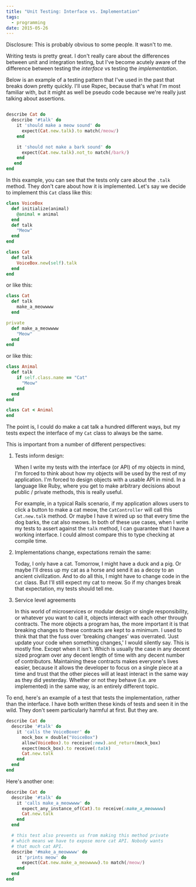 ```yaml
---
title: "Unit Testing: Interface vs. Implementation"
tags:
  - programming
date: 2015-05-26
---
```


Disclosure: This is probably obvious to some people. It wasn't to me.

Writing tests is pretty great. I don't really care about the differences
between unit and integration testing, but I've become acutely aware of the
difference between testing the _interface_ vs testing the _implementation_.

Below is an example of a testing pattern that I've used in the past
that breaks down pretty quickly. I'll use Rspec, because that's what I'm
most familiar with, but it might as well be pseudo code because we're
really just talking about assertions.

```ruby

describe Cat do
  describe '#talk' do
    it 'should make a meow sound' do
      expect(Cat.new.talk).to match(/meow/)
    end

    it 'should not make a bark sound' do
      expect(Cat.new.talk).not_to match(/bark/)
    end
   end
end
```

In this example, you can see that the tests only care about the `.talk` method.
They don't care about how it is implemented. Let's say we decide to implement
this `Cat` class like this:

```ruby
class VoiceBox
  def initialize(animal)
    @animal = animal
  end
  def talk
    "Meow"
  end
end

class Cat
  def talk
    VoiceBox.new(self).talk
  end
end
```

or like this:

```ruby
class Cat
  def talk
    make_a_meowwww
  end

private
  def make_a_meowwww
    "Meow"
  end
end
```

or like this:

```ruby
class Animal
  def talk
    if self.class.name == "Cat"
      "Meow"
    end
  end
end

class Cat < Animal
end
```

The point is, I could do make a cat talk a hundred different ways, but my tests
expect the interface of my `Cat` class to always be the same.

This is important from a number of different perspectives:

1. Tests inform design:

   When I write my tests with the interface (or API) of my objects in mind,
   I'm forced to think about how my objects will be used by the rest of my application.
   I'm forced to design objects with a usable API in mind. In a language like
   Ruby, where you get to make arbitrary decisions about public / private methods,
   this is really useful.

   For example, in a typical Rails scenario, if my application allows users to click
   a button to make a cat meow, the `CatController` will call this `Cat.new.talk` method.
   Or maybe I have it wired up so that every time the dog barks, the cat also meows.
   In both of these use cases, when I write my tests to assert against the `talk` method,
   I can guarantee that I have a working interface. I could almost compare this to
   type checking at compile time.

1. Implementations change, expectations remain the same:

   Today, I only have a cat. Tomorrow, I might have a duck and a pig. Or maybe
   I'll dress up my cat as a horse and send it as a decoy to an ancient civilization.
   And to do all this, I might have to change code in the `Cat` class.
   But I'll still expect my cat to meow. So if my changes break that expectation,
   my tests should tell me.

1. Service level agreements

   In this world of microservices or modular design or single responsibility,
   or whatever you want to call it, objects interact with each other through
   contracts. The more objects a program has, the more important it is that breaking
   changes to these contracts are kept to a minimum. I used to think that that the fuss
   over 'breaking changes' was overrated. 'Just update your code when something changes,'
   I would silently say. This is mostly fine. Except when it isn't. Which is usually the
   case in any decent sized program over any decent length of time with any decent number of
   contributors. Maintaining these contracts makes everyone's lives easier, because it
   allows the developer to focus on a single piece at a time and trust that the other
   pieces will at least interact in the same way as they did yesterday. Whether or
   not they behave (i.e. are implemented) in the same way, is an entirely different
   topic.

To end, here's an example of a test that tests the implementation, rather than
the interface. I have both written these kinds of tests and seen it in the wild.
They don't seem particularly harmful at first. But they are.

```ruby
describe Cat do
  describe '#talk' do
    it 'calls the VoiceBoxer' do
      mock_box = double("VoiceBox")
      allow(VoiceBox).to receive(:new).and_return(mock_box)
      expect(mock_box).to receive(:talk)
      Cat.new.talk
    end
  end
end
```

Here's another one:

```ruby
describe Cat do
  describe '#talk' do
    it 'calls make_a_meowwww' do
      expect_any_instance_of(Cat).to receive(:make_a_meowwww)
      Cat.new.talk
    end
  end

  # this test also prevents us from making this method private
  # which means we have to expose more cat API. Nobody wants
  # that much cat API.
  describe '#make_a_meowwww' do
    it 'prints meow' do
      expect(Cat.new.make_a_meowwww).to match(/meow/)
    end
  end
end
```
